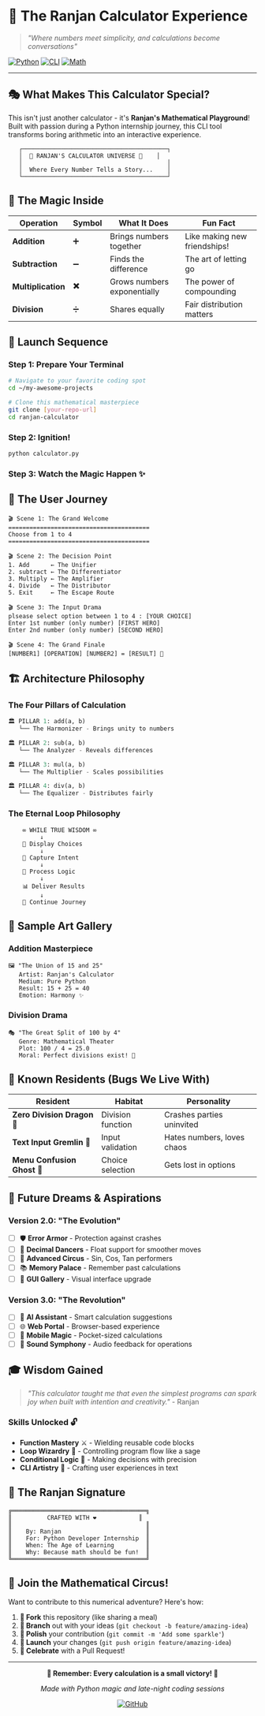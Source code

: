 # 🧮 The Ranjan Calculator Experience

> *"Where numbers meet simplicity, and calculations become conversations"*

[![Python](https://img.shields.io/badge/Python-3.x-blue?style=for-the-badge&logo=python)](https://python.org)
[![CLI](https://img.shields.io/badge/Interface-Command%20Line-green?style=for-the-badge)](https://github.com)
[![Math](https://img.shields.io/badge/Operations-4%20Basic-orange?style=for-the-badge)](https://github.com)

---

## 🎭 What Makes This Calculator Special?

This isn't just another calculator - it's **Ranjan's Mathematical Playground**! Built with passion during a Python internship journey, this CLI tool transforms boring arithmetic into an interactive experience.

```
   ┌─────────────────────────────────────────┐
   │  🔢 RANJAN'S CALCULATOR UNIVERSE 🔢    │
   │                                         │
   │  Where Every Number Tells a Story...    │
   └─────────────────────────────────────────┘
```

## 🌟 The Magic Inside

| Operation | Symbol | What It Does | Fun Fact |
|-----------|--------|--------------|----------|
| **Addition** | ➕ | Brings numbers together | Like making new friendships! |
| **Subtraction** | ➖ | Finds the difference | The art of letting go |
| **Multiplication** | ✖️ | Grows numbers exponentially | The power of compounding |
| **Division** | ➗ | Shares equally | Fair distribution matters |

## 🚀 Launch Sequence

### Step 1: Prepare Your Terminal
```bash
# Navigate to your favorite coding spot
cd ~/my-awesome-projects

# Clone this mathematical masterpiece
git clone [your-repo-url]
cd ranjan-calculator
```

### Step 2: Ignition!
```bash
python calculator.py
```

### Step 3: Watch the Magic Happen ✨

## 🎪 The User Journey

```
🎬 Scene 1: The Grand Welcome
========================================
Choose from 1 to 4 
========================================

🎬 Scene 2: The Decision Point
1. Add      ← The Unifier
2. subtract ← The Differentiator  
3. Multiply ← The Amplifier
4. Divide   ← The Distributor
5. Exit     ← The Escape Route

🎬 Scene 3: The Input Drama
plsease select option between 1 to 4 : [YOUR CHOICE]
Enter 1st number (only number) [FIRST HERO]
Enter 2nd number (only number) [SECOND HERO]

🎬 Scene 4: The Grand Finale
[NUMBER1] [OPERATION] [NUMBER2] = [RESULT] 🎉
```

## 🏗️ Architecture Philosophy

### The Four Pillars of Calculation

```python
🏛️ PILLAR 1: add(a, b)
   └── The Harmonizer - Brings unity to numbers

🏛️ PILLAR 2: sub(a, b)  
   └── The Analyzer - Reveals differences

🏛️ PILLAR 3: mul(a, b)
   └── The Multiplier - Scales possibilities

🏛️ PILLAR 4: div(a, b)
   └── The Equalizer - Distributes fairly
```

### The Eternal Loop Philosophy
```
    ∞ WHILE TRUE WISDOM ∞
         ↓
    🎯 Display Choices
         ↓
    👤 Capture Intent
         ↓
    🧠 Process Logic
         ↓
    📊 Deliver Results
         ↓
    🔄 Continue Journey
```

## 🎨 Sample Art Gallery

### Addition Masterpiece
```
🖼️ "The Union of 15 and 25"
   Artist: Ranjan's Calculator
   Medium: Pure Python
   Result: 15 + 25 = 40
   Emotion: Harmony ✨
```

### Division Drama
```
🎭 "The Great Split of 100 by 4"
   Genre: Mathematical Theater
   Plot: 100 / 4 = 25.0
   Moral: Perfect divisions exist! 🎊
```

## 🐛 Known Residents (Bugs We Live With)

| Resident | Habitat | Personality |
|----------|---------|-------------|
| **Zero Division Dragon** 🐉 | Division function | Crashes parties uninvited |
| **Text Input Gremlin** 👹 | Input validation | Hates numbers, loves chaos |
| **Menu Confusion Ghost** 👻 | Choice selection | Gets lost in options |

## 🌈 Future Dreams & Aspirations

### Version 2.0: "The Evolution"
- [ ] 🛡️ **Error Armor** - Protection against crashes
- [ ] 🔢 **Decimal Dancers** - Float support for smoother moves
- [ ] 🎪 **Advanced Circus** - Sin, Cos, Tan performers
- [ ] 📚 **Memory Palace** - Remember past calculations
- [ ] 🎨 **GUI Gallery** - Visual interface upgrade

### Version 3.0: "The Revolution"
- [ ] 🤖 **AI Assistant** - Smart calculation suggestions
- [ ] 🌐 **Web Portal** - Browser-based experience
- [ ] 📱 **Mobile Magic** - Pocket-sized calculations
- [ ] 🎵 **Sound Symphony** - Audio feedback for operations

## 🎓 Wisdom Gained

> *"This calculator taught me that even the simplest programs can spark joy when built with intention and creativity."* - Ranjan

### Skills Unlocked 🔓
- **Function Mastery** ⚔️ - Wielding reusable code blocks
- **Loop Wizardry** 🔮 - Controlling program flow like a sage
- **Conditional Logic** 🧩 - Making decisions with precision
- **CLI Artistry** 🎨 - Crafting user experiences in text

## 🌟 The Ranjan Signature

```
╔══════════════════════════════════════╗
║          CRAFTED WITH ❤️            ║
║                                      ║
║    By: Ranjan                        ║
║    For: Python Developer Internship  ║
║    When: The Age of Learning         ║
║    Why: Because math should be fun!  ║
╚══════════════════════════════════════╝
```

## 🎪 Join the Mathematical Circus!

Want to contribute to this numerical adventure? Here's how:

1. **🍴 Fork** this repository (like sharing a meal)
2. **🌿 Branch** out with your ideas (`git checkout -b feature/amazing-idea`)
3. **💎 Polish** your contribution (`git commit -m 'Add some sparkle'`)
4. **🚀 Launch** your changes (`git push origin feature/amazing-idea`)
5. **🎊 Celebrate** with a Pull Request!

---

<div align="center">

**🎯 Remember: Every calculation is a small victory! 🎯**

*Made with Python magic and late-night coding sessions*

[![GitHub](https://img.shields.io/badge/GitHub-Follow%20the%20Journey-black?style=for-the-badge&logo=github)](https://github.com)

</div>